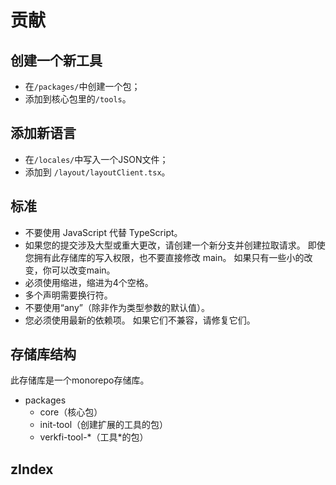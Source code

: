 # 贡献

## 创建一个新工具

- 在`/packages/`中创建一个包；
- 添加到核心包里的`/tools`。

## 添加新语言

- 在`/locales/`中写入一个JSON文件；
- 添加到 `/layout/layoutClient.tsx`。

## 标准

- 不要使用 JavaScript 代替 TypeScript。
- 如果您的提交涉及大型或重大更改，请创建一个新分支并创建拉取请求。
   即使您拥有此存储库的写入权限，也不要直接修改 main。
   如果只有一些小的改变，你可以改变main。
- 必须使用缩进，缩进为4个空格。
- 多个声明需要换行符。
- 不要使用“any”（除非作为类型参数的默认值）。
- 您必须使用最新的依赖项。 如果它们不兼容，请修复它们。

## 存储库结构

此存储库是一个monorepo存储库。

- packages
  - core（核心包）
  - init-tool（创建扩展的工具的包）
  - verkfi-tool-\*（工具\*的包）

## zIndex
